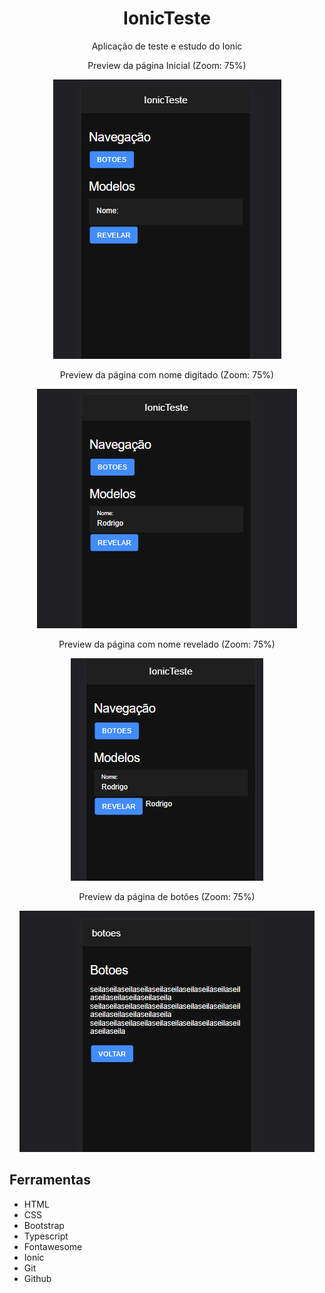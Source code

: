 <h1 align="center"> IonicTeste </h1>

<p align="center">Aplicação de teste e estudo do Ionic</p>

<p align="center">Preview da página Inicial (Zoom: 75%)</p>
<div align="center"><img src="./src/assets/IonicTeste-Home-Preview.png"></div>

<p align="center">Preview da página com nome digitado (Zoom: 75%)</p>
<div align="center"><img src="./src/assets/IonicTeste-Digitado-Preview.png"></div>

<p align="center">Preview da página com nome revelado (Zoom: 75%)</p>
<div align="center"><img src="./src/assets/IonicTeste-Revelado-Preview.png"></div>

<p align="center">Preview da página de botões (Zoom: 75%)</p>
<div align="center"><img src="./src/assets/IonicTeste-Botoes-Preview.png"></div>


## Ferramentas

- HTML
- CSS
- Bootstrap
- Typescript
- Fontawesome
- Ionic
- Git
- Github
